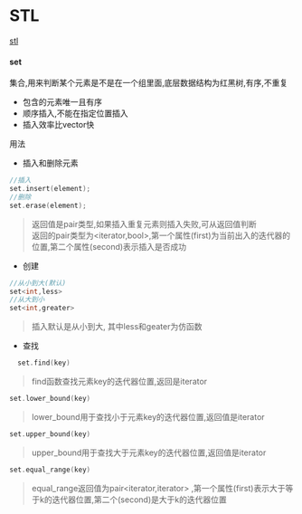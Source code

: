 # STL
[stl](https://juejin.im/post/6844903809731264519)
#### set
集合,用来判断某个元素是不是在一个组里面,底层数据结构为红黑树,有序,不重复
* 包含的元素唯一且有序
* 顺序插入,不能在指定位置插入
* 插入效率比vector快

用法  
* 插入和删除元素
~~~C++
//插入
set.insert(element);
//删除
set.erase(element);
~~~
> 返回值是pair类型,如果插入重复元素则插入失败,可从返回值判断  
> 返回的pair类型为<iterator,bool>,第一个属性(first)为当前出入的迭代器的位置,第二个属性(second)表示插入是否成功

* 创建
~~~C++
//从小到大(默认)
set<int,less>
//从大到小
set<int,greater>
~~~
> 插入默认是从小到大, 其中less和geater为仿函数

* 查找
~~~C++
  set.find(key)  
~~~
> find函数查找元素key的迭代器位置,返回是iterator

~~~C++
set.lower_bound(key)
~~~
> lower_bound用于查找小于元素key的迭代器位置,返回值是iterator

~~~C++
set.upper_bound(key)
~~~
> upper_bound用于查找大于元素key的迭代器位置,返回值是iterator
    
~~~C++
set.equal_range(key)
~~~
> equal_range返回值为pair<iterator,iterator> ,第一个属性(first)表示大于等于k的迭代器位置,第二个(second)是大于k的迭代器位置


